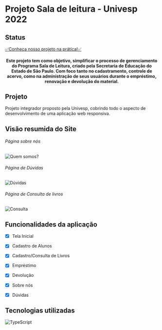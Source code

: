 # Projeto Sala de leitura - Univesp 2022

<h2>Status</h2>
<a href="https://saladeleitura.herokuapp.com/">✅Conheça nosso projeto na prática!✅</a> 

</p>

<h4 align="center">Este projeto tem como objetivo, simplificar o processo de gerenciamento do Programa Sala de Leitura, criado pela Secretaria de Educação do Estado de São Paulo. Com foco tanto no cadastramento, controle de acervo, como na administração de seus usuários durante o empréstimo, renovação e devolução do material.</h4>

<h2>Projeto</h2>
Projeto integrador proposto pela Univesp, cobrindo todo o aspecto de desenvolvimento de uma aplicação web responsiva.

<h2>Visão resumida do Site</h2>
<h6>Página sobre nós</h6>
<img alt="Quem somos?" src="https://i.imgur.com/ZFjpjMC.jpg"/>
<h6>Página de Dúvidas</h6>
<img alt="Dúvidas" src="https://i.imgur.com/vxlaYTc.jpg"/>
<h6>Página de Consulta de livros</h6>
<img alt="Consulta" src="https://i.imgur.com/9ssiHta.jpg"/>


<h2>Funcionalidades da aplicação</h2>

- [x] Tela Inicial
- [x] Cadastro de Alunos 
- [x] Cadastro/Consulta de Livros
- [x] Empréstimo
- [x] Devolução
- [x] Sobre nós
- [x] Dúvidas


<h2>Tecnologias utilizadas</h2>
<img alt="TypeScript" src="https://img.shields.io/badge/JavaScript-323330?style=for-the-badge&logo=javascript&logoColor=F7DF1E"/>
